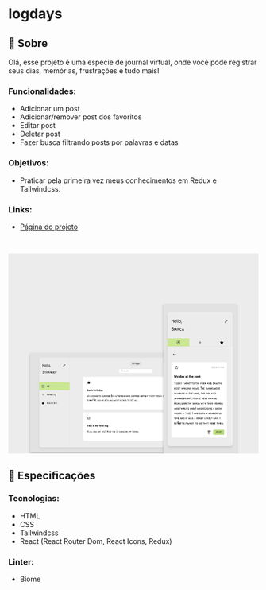 # logdays

## 📄 Sobre
Olá, esse projeto é uma espécie de journal virtual, onde você pode registrar seus dias, memórias, frustrações e tudo mais!

### Funcionalidades:
- Adicionar um post
- Adicionar/remover post dos favoritos
- Editar post
- Deletar post
- Fazer busca filtrando posts por palavras e datas

### Objetivos:
- Praticar pela primeira vez meus conhecimentos em Redux e Tailwindcss.

### Links:
- <a href="https://biancassantos.github.io/logdays" target="_blank">Página do projeto</a>

</br>

![Design do projeto](https://raw.githubusercontent.com/biancassantos/logdays/refs/heads/main/logdays-design.png)

## 🔎 Especificações
### Tecnologias:
- HTML
- CSS
- Tailwindcss
- React (React Router Dom, React Icons, Redux)

### Linter:
- Biome
